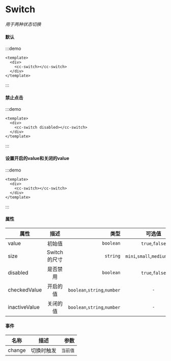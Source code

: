 # Switch
*用于两种状态切换*
#### 默认
:::demo
```vue
<template>
  <div>
    <cc-switch></cc-switch>
  </div>
</template>
```
:::

#### 禁止点击
:::demo
```vue
<template>
  <div>
    <cc-switch disabled></cc-switch>
  </div>
</template>
```
:::

#### 设置开启的value和关闭的value
:::demo
```vue
<template>
  <div>
    <cc-switch></cc-switch>
  </div>
</template>
```
:::

#### 属性
| 属性 | 描述 | 类型 | 可选值 | 默认 |
| ------------- |:-------------:| -----:|:-------------:| -----:|
| value | 初始值 | `boolean` | `true`,`false` | `false`  |
| size | Switch的尺寸 | `string` | `mini`,`small`,`medium`,`large` | `medium` |
| disabled | 是否禁用 | `boolean` | `true`,`false` | `false` |
| checkedValue | 开启的值 | `boolean`,`string`,`number` | `-` | `true` |
| inactiveValue | 关闭的值 | `boolean`,`string`,`number` | `-` | `false` |

#### 事件
| 名称 | 描述 | 参数 |
| ------------- |:-------------:| -----:|
| change | 切换时触发 | `当前值` |
